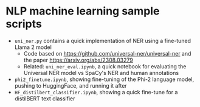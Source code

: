 # NLP machine learning sample scripts
- `uni_ner.py` contains a quick implementation of NER using a fine-tuned Llama 2 model
  - Code based on https://github.com/universal-ner/universal-ner and the paper https://arxiv.org/abs/2308.03279
  - Related: `uni_ner_eval.ipynb`, a quick notebook for evaluating the Universal NER model vs SpaCy's NER and human annotations
- `phi2_finetune.ipynb`, showing fine-tuning of the Phi-2 language model, pushing to HuggingFace, and running it after
- `HF_distilbert_classifier.ipynb`, showing a quick fine-tune for a distilBERT text classifier
